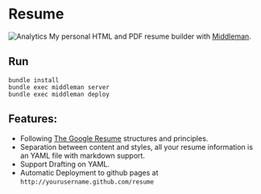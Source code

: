 # Resume
![Analytics](https://ga-beacon.appspot.com/UA-27986795-3/resume/readme?pixel)
My personal HTML and PDF resume builder with [Middleman](http://middlemanapp.com/).

## Run

    bundle install
    bundle exec middleman server
    bundle exec middleman deploy

## Features:
 * Following [The Google Resume](http://www.thegoogleresume.com/index.html) structures and principles.
 * Separation between content and styles, all your resume information is an YAML file with markdown support.
 * Support Drafting on YAML.
 * Automatic Deployment to github pages at `http://yourusername.github.com/resume`

